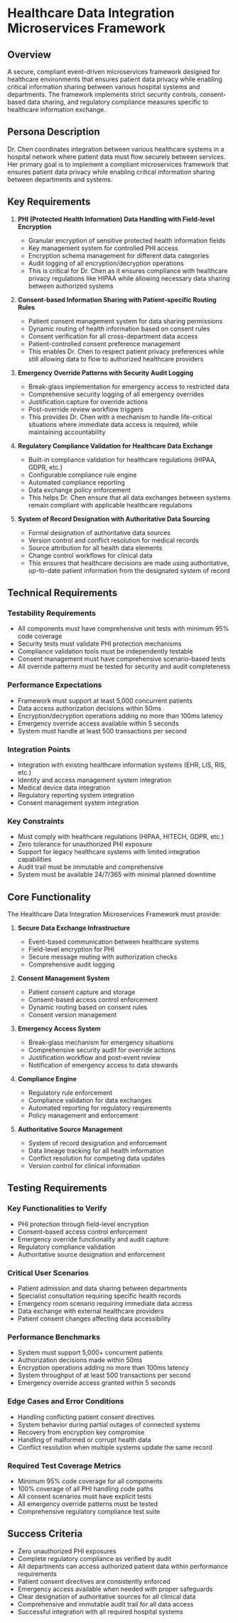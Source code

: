 # Healthcare Data Integration Microservices Framework

## Overview
A secure, compliant event-driven microservices framework designed for healthcare environments that ensures patient data privacy while enabling critical information sharing between various hospital systems and departments. The framework implements strict security controls, consent-based data sharing, and regulatory compliance measures specific to healthcare information exchange.

## Persona Description
Dr. Chen coordinates integration between various healthcare systems in a hospital network where patient data must flow securely between services. Her primary goal is to implement a compliant microservices framework that ensures patient data privacy while enabling critical information sharing between departments and systems.

## Key Requirements

1. **PHI (Protected Health Information) Data Handling with Field-level Encryption**
   - Granular encryption of sensitive protected health information fields
   - Key management system for controlled PHI access
   - Encryption schema management for different data categories
   - Audit logging of all encryption/decryption operations
   - This is critical for Dr. Chen as it ensures compliance with healthcare privacy regulations like HIPAA while allowing necessary data sharing between authorized systems

2. **Consent-based Information Sharing with Patient-specific Routing Rules**
   - Patient consent management system for data sharing permissions
   - Dynamic routing of health information based on consent rules
   - Consent verification for all cross-department data access
   - Patient-controlled consent preference management
   - This enables Dr. Chen to respect patient privacy preferences while still allowing data to flow to authorized healthcare providers

3. **Emergency Override Patterns with Security Audit Logging**
   - Break-glass implementation for emergency access to restricted data
   - Comprehensive security logging of all emergency overrides
   - Justification capture for override actions
   - Post-override review workflow triggers
   - This provides Dr. Chen with a mechanism to handle life-critical situations where immediate data access is required, while maintaining accountability

4. **Regulatory Compliance Validation for Healthcare Data Exchange**
   - Built-in compliance validation for healthcare regulations (HIPAA, GDPR, etc.)
   - Configurable compliance rule engine
   - Automated compliance reporting
   - Data exchange policy enforcement
   - This helps Dr. Chen ensure that all data exchanges between systems remain compliant with applicable healthcare regulations

5. **System of Record Designation with Authoritative Data Sourcing**
   - Formal designation of authoritative data sources
   - Version control and conflict resolution for medical records
   - Source attribution for all health data elements
   - Change control workflows for clinical data
   - This ensures that healthcare decisions are made using authoritative, up-to-date patient information from the designated system of record

## Technical Requirements

### Testability Requirements
- All components must have comprehensive unit tests with minimum 95% code coverage
- Security tests must validate PHI protection mechanisms
- Compliance validation tools must be independently testable
- Consent management must have comprehensive scenario-based tests
- All override patterns must be tested for security and audit completeness

### Performance Expectations
- Framework must support at least 5,000 concurrent patients
- Data access authorization decisions within 50ms
- Encryption/decryption operations adding no more than 100ms latency
- Emergency override access available within 5 seconds
- System must handle at least 500 transactions per second

### Integration Points
- Integration with existing healthcare information systems (EHR, LIS, RIS, etc.)
- Identity and access management system integration
- Medical device data integration
- Regulatory reporting system integration
- Consent management system integration

### Key Constraints
- Must comply with healthcare regulations (HIPAA, HITECH, GDPR, etc.)
- Zero tolerance for unauthorized PHI exposure
- Support for legacy healthcare systems with limited integration capabilities
- Audit trail must be immutable and comprehensive
- System must be available 24/7/365 with minimal planned downtime

## Core Functionality

The Healthcare Data Integration Microservices Framework must provide:

1. **Secure Data Exchange Infrastructure**
   - Event-based communication between healthcare systems
   - Field-level encryption for PHI
   - Secure message routing with authorization checks
   - Comprehensive audit logging

2. **Consent Management System**
   - Patient consent capture and storage
   - Consent-based access control enforcement
   - Dynamic routing based on consent rules
   - Consent version management

3. **Emergency Access System**
   - Break-glass mechanism for emergency situations
   - Comprehensive security audit for override actions
   - Justification workflow and post-event review
   - Notification of emergency access to data stewards

4. **Compliance Engine**
   - Regulatory rule enforcement
   - Compliance validation for data exchanges
   - Automated reporting for regulatory requirements
   - Policy management and enforcement

5. **Authoritative Source Management**
   - System of record designation and enforcement
   - Data lineage tracking for all health information
   - Conflict resolution for competing data updates
   - Version control for clinical information

## Testing Requirements

### Key Functionalities to Verify
- PHI protection through field-level encryption
- Consent-based access control enforcement
- Emergency override functionality and audit capture
- Regulatory compliance validation
- Authoritative source designation and enforcement

### Critical User Scenarios
- Patient admission and data sharing between departments
- Specialist consultation requiring specific health records
- Emergency room scenario requiring immediate data access
- Data exchange with external healthcare providers
- Patient consent changes affecting data accessibility

### Performance Benchmarks
- System must support 5,000+ concurrent patients
- Authorization decisions made within 50ms
- Encryption operations adding no more than 100ms latency
- System throughput of at least 500 transactions per second
- Emergency override access granted within 5 seconds

### Edge Cases and Error Conditions
- Handling conflicting patient consent directives
- System behavior during partial outages of connected systems
- Recovery from encryption key compromise
- Handling of malformed or corrupt health data
- Conflict resolution when multiple systems update the same record

### Required Test Coverage Metrics
- Minimum 95% code coverage for all components
- 100% coverage of all PHI handling code paths
- All consent scenarios must have explicit tests
- All emergency override patterns must be tested
- Comprehensive regulatory compliance test suite

## Success Criteria
- Zero unauthorized PHI exposures
- Complete regulatory compliance as verified by audit
- All departments can access authorized patient data within performance requirements
- Patient consent directives are consistently enforced
- Emergency access available when needed with proper safeguards
- Clear designation of authoritative sources for all clinical data
- Comprehensive and immutable audit trail for all data access
- Successful integration with all required hospital systems